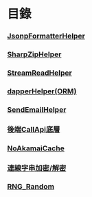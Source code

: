 # 目錄

### [JsonpFormatterHelper](https://github.com/archer0615/codesample/tree/master/JsonpFormatterHelper)

### [SharpZipHelper](https://github.com/archer0615/codesample/tree/master/SharpZipHelper)

### [StreamReadHelper](https://github.com/archer0615/codesample/tree/master/StreamReadHelper)

### [dapperHelper(ORM)](https://github.com/archer0615/codesample/tree/master/dapperHelper(ORM))

### [SendEmailHelper](https://github.com/archer0615/codesample/tree/master/SendEmailHelper)

### [後端CallApi底層](https://github.com/archer0615/codesample/tree/master/%E5%BE%8C%E7%AB%AFCallApi%E5%BA%95%E5%B1%A4)

### [NoAkamaiCache](https://github.com/archer0615/codesample/tree/develop/NoAkamaiCache)

### [連線字串加密/解密](https://github.com/archer0615/codesample/tree/develop/%E9%80%A3%E7%B7%9A%E5%AD%97%E4%B8%B2%E5%8A%A0%E5%AF%86)

### [RNG_Random](https://github.com/archer0615/codesample/tree/develop/RNG_Random)
